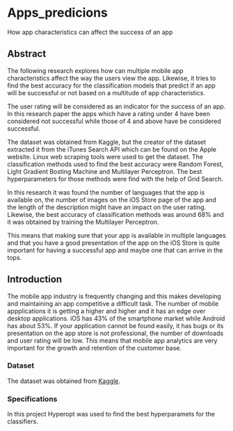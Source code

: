 # Apps_predicions
How app characteristics can affect the success of an app

<h2><b>Abstract</b></h2>



   The following research explores how can multiple mobile app characteristics affect the way the users
view the app. Likewise, it tries to find the best accuracy for the classification models that predict if an
app will be successful or not based on a multitude of app characteristics.

   The user rating will be considered as an indicator for the success of an app. In this research paper the
apps which have a rating under 4 have been considered not successful while those of 4 and above have
be considered successful.

   The dataset was obtained from Kaggle, but the creator of the dataset extracted it from the iTunes
Search API which can be found on the Apple website. Linux web scraping tools were used to get the
dataset. The classification methods used to find the best accuracy were Random Forest, Light Gradient
Bosting Machine and Multilayer Perceptron. The best hyperparameters for those methods were find
with the help of Grid Search.

  In this research it was found the number of languages that the app is available on, the number of images
on the iOS Store page of the app and the length of the description might have an impact on the user
rating. Likewise, the best accuracy of classification methods was around 68% and it was obtained by
training the Multilayer Perceptron.

   This means that making sure that your app is available in multiple languages and that you have a good
presentation of the app on the iOS Store is quite important for having a successful app and maybe one
that can arrive in the tops.


<h2><b>Introduction</b></h2>


  The mobile app industry is frequently changing and this makes developing and maintaining an app
competitive a difficult task. The number of mobile appplications it is getting a higher and higher and it
has an edge over desktop applications. iOS has 43% of the smartphone market while Android has about
53%. If your application cannot be found easily, it has bugs or its presentation on the app store is not
professional, the number of downloads and user rating will be low. This means that mobile app
analytics are very important for the growth and retention of the customer base. 

<h3><b>Dataset</h3></b>

The dataset was obtained from <a href="https://www.kaggle.com/ramamet4/app-store-apple-data-set-10k-apps">Kaggle</a>.

<h3><b> Specifications </h3></b>

In this project Hyperopt was used to find the best hyperparamets for the classifiers.
